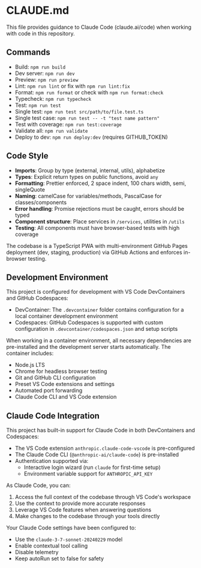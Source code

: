 # CLAUDE.md

This file provides guidance to Claude Code (claude.ai/code) when working with code in this repository.

## Commands

- Build: `npm run build`
- Dev server: `npm run dev`
- Preview: `npm run preview`
- Lint: `npm run lint` or fix with `npm run lint:fix`
- Format: `npm run format` or check with `npm run format:check`
- Typecheck: `npm run typecheck`
- Test: `npm run test`
- Single test: `npm run test src/path/to/file.test.ts`
- Single test case: `npm run test -- -t "test name pattern"`
- Test with coverage: `npm run test:coverage`
- Validate all: `npm run validate`
- Deploy to dev: `npm run deploy:dev` (requires GITHUB_TOKEN)

## Code Style

- **Imports**: Group by type (external, internal, utils), alphabetize
- **Types**: Explicit return types on public functions, avoid `any`
- **Formatting**: Prettier enforced, 2 space indent, 100 chars width, semi, singleQuote
- **Naming**: camelCase for variables/methods, PascalCase for classes/components
- **Error handling**: Promise rejections must be caught, errors should be typed
- **Component structure**: Place services in `/services`, utilities in `/utils`
- **Testing**: All components must have browser-based tests with high coverage

The codebase is a TypeScript PWA with multi-environment GitHub Pages deployment (dev, staging, production) via GitHub Actions and enforces in-browser testing.

## Development Environment

This project is configured for development with VS Code DevContainers and GitHub Codespaces:

- DevContainer: The `.devcontainer` folder contains configuration for a local container development environment
- Codespaces: GitHub Codespaces is supported with custom configuration in `.devcontainer/codespaces.json` and setup scripts

When working in a container environment, all necessary dependencies are pre-installed and the development server starts automatically. The container includes:

- Node.js LTS
- Chrome for headless browser testing
- Git and GitHub CLI configuration
- Preset VS Code extensions and settings
- Automated port forwarding
- Claude Code CLI and VS Code extension

## Claude Code Integration

This project has built-in support for Claude Code in both DevContainers and Codespaces:

- The VS Code extension `anthropic.claude-code-vscode` is pre-configured
- The Claude Code CLI (`@anthropic-ai/claude-code`) is pre-installed
- Authentication supported via:
  - Interactive login wizard (run `claude` for first-time setup)
  - Environment variable support for `ANTHROPIC_API_KEY`

As Claude Code, you can:
1. Access the full context of the codebase through VS Code's workspace
2. Use the context to provide more accurate responses
3. Leverage VS Code features when answering questions
4. Make changes to the codebase through your tools directly

Your Claude Code settings have been configured to:
- Use the `claude-3-7-sonnet-20240229` model 
- Enable contextual tool calling
- Disable telemetry
- Keep autoRun set to false for safety
